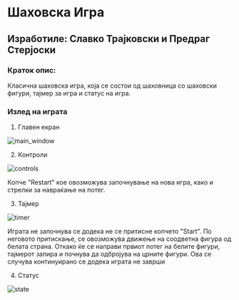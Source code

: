# Шаховска Игра
## Изработиле: Славко Трајковски и Предраг Стерјоски

### Краток опис:

Класична шаховска игра, која се состои од шаховница со шаховски фигури, тајмер за игра и статус на игра.

### Излед на играта

1. Главен екран

![main_window](https://github.com/slavcetrajkovski/ChessGameVP/assets/126784837/92df4fca-e05b-46b1-adb1-76990979940b)

2. Контроли

![controls](https://github.com/slavcetrajkovski/ChessGameVP/assets/126784837/ef7b6250-59e8-4c43-b27a-4d003e60801d)

Копче "Restart" кое овозможува започнување на нова игра, како и стрелки за навраќање на потег.

3. Тајмер

![timer](https://github.com/slavcetrajkovski/ChessGameVP/assets/126784837/a1884ee4-c8f7-43cc-a750-cfe7fb4b4629)

Играта не започнува се додека не се притисне копчето "Start". По неговото притискање, се овозможува движење на соодветна фигура од белата страна. Откако ќе се направи првиот потег на белите фигури, тајмерот запира и почнува да одбројува на црните фигури. Ова се случува континуирано се додека играта не заврши

4. Статус

![state](https://github.com/slavcetrajkovski/ChessGameVP/assets/126784837/656ffecb-494f-434b-a605-d26947cc934e)




